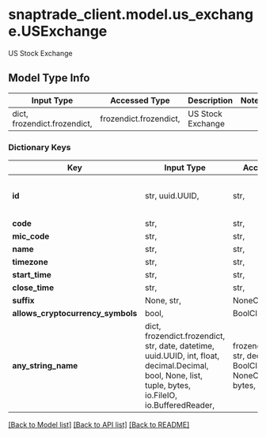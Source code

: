 # snaptrade_client.model.us_exchange.USExchange

US Stock Exchange

## Model Type Info
Input Type | Accessed Type | Description | Notes
------------ | ------------- | ------------- | -------------
dict, frozendict.frozendict,  | frozendict.frozendict,  | US Stock Exchange | 

### Dictionary Keys
Key | Input Type | Accessed Type | Description | Notes
------------ | ------------- | ------------- | ------------- | -------------
**id** | str, uuid.UUID,  | str,  |  | [optional] value must be a uuid
**code** | str,  | str,  |  | [optional] 
**mic_code** | str,  | str,  |  | [optional] 
**name** | str,  | str,  |  | [optional] 
**timezone** | str,  | str,  |  | [optional] 
**start_time** | str,  | str,  |  | [optional] 
**close_time** | str,  | str,  |  | [optional] 
**suffix** | None, str,  | NoneClass, str,  |  | [optional] 
**allows_cryptocurrency_symbols** | bool,  | BoolClass,  |  | [optional] 
**any_string_name** | dict, frozendict.frozendict, str, date, datetime, uuid.UUID, int, float, decimal.Decimal, bool, None, list, tuple, bytes, io.FileIO, io.BufferedReader,  | frozendict.frozendict, str, decimal.Decimal, BoolClass, NoneClass, tuple, bytes, FileIO | any string name can be used but the value must be the correct type | [optional]

[[Back to Model list]](../../README.md#documentation-for-models) [[Back to API list]](../../README.md#documentation-for-api-endpoints) [[Back to README]](../../README.md)

